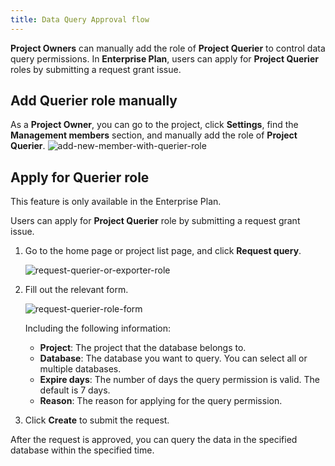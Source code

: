 ```yaml
---
title: Data Query Approval flow
---
```


**Project Owners** can manually add the role of **Project Querier** to control data query permissions. In **Enterprise Plan**, users can apply for **Project Querier** roles by submitting a request grant issue.

## Add Querier role manually

As a **Project Owner**, you can go to the project, click **Settings**, find the **Management members** section, and manually add the role of **Project Querier**.
![add-new-member-with-querier-role](/content/docs/security/data-query-and-export/add-new-member-with-querier-role.webp)

## Apply for Querier role

<HintBlock type="info">

This feature is only available in the Enterprise Plan.

</HintBlock>

Users can apply for **Project Querier** role by submitting a request grant issue.

1. Go to the home page or project list page, and click **Request query**.

   ![request-querier-or-exporter-role](/content/docs/security/data-query-and-export/request-querier-or-exporter-role.webp)

2. Fill out the relevant form.

   ![request-querier-role-form](/content/docs/security/data-query-and-export/request-querier-role-form.webp)

   Including the following information:

   - **Project**: The project that the database belongs to.
   - **Database**: The database you want to query. You can select all or multiple databases.
   - **Expire days**: The number of days the query permission is valid. The default is 7 days.
   - **Reason**: The reason for applying for the query permission.

3. Click **Create** to submit the request.

After the request is approved, you can query the data in the specified database within the specified time.
